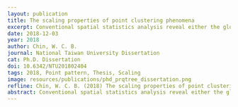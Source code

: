 ```yaml
---
layout: publication
title: The scaling properties of point clustering phenomena
excerpt: Conventional spatial statistics analysis reveal either the global or local spatial pattern for point distribution but ignore the big picture of the point data, which can be observed through a scaling process. As discussed in spatial statistical studies, point distribution may show a scale-dependent spatial pattern, which situation is known as the modifiable areal unit problem (MAUP). On the other hand, as suggested in fractal analysis studies, the point pattern change at a consistent rate at the beginning of the scaling process, and the rate decrease after a scale.
date: 2018-12-03
year: 2018
author: Chin, W. C. B.
journal: National Taiwan University Dissertation
cat: Ph.D. Dissertation
doi: 10.6342/NTU201802404
tags: 2018, Point pattern, Thesis, Scaling
image: resources/publications/phd_prqtree_dissertation.png
refline: Chin, W. C. B. (2018) The scaling properties of point clustering phenomena. Department of Geography, National Taiwan University. Dean's Award (Ph.D.), College of Science, National Taiwan University. 
abstract: Conventional spatial statistics analysis reveal either the global or local spatial pattern for point distribution but ignore the big picture of the point data, which can be observed through a scaling process. As discussed in spatial statistical studies, point distribution may show a scale-dependent spatial pattern, which situation is known as the modifiable areal unit problem (MAUP). On the other hand, as suggested in fractal analysis studies, the point pattern change at a consistent rate at the beginning of the scaling process, and the rate decrease after a scale. This scale of rate shifting (namely critical scale, CS) is the finest scale that can capture the big picture of the point distribution (namely macro pattern), i.e. the changes of pattern due to MAUP have the same effect since the global level, and the higher scales after CS will only affect the pattern of partial area. In this study, a scaling analysis framework was proposed to identify the critical scale, and a set of aggregation procedure was designed to convert the original point dataset into the macro pattern. Three experiments were conducted to test the scaling analysis framework, including two experiments on theoretical distributions and one on empirical point distributions. The three experiments were designed： (1) to test the aggregation effect on scaling process; (2) to test the influences of mono-centric clustering properties to the scaling analysis; and (3) to illustrates the contrast between macro patterns and the original distribution of empirical data. The results suggested that the aggregation point on critical scale could capture most of the spatial properties from original data; the area and number of point formed a logarithm relationship with the critical and final scale; and the big picture of the point distribution could be captured by the macro pattern of the aggregated points on critical scale. Aside from the conventional understanding of point pattern as discussed in the previous global or local spatial statistics methods, this study provides not only a new tool but also a novel perspective of viewing the point distribution. This analysis framework, including the critical scale identification and macro pattern aggregation, can be useful for spatial point data exploration and map visualization.
---
```

